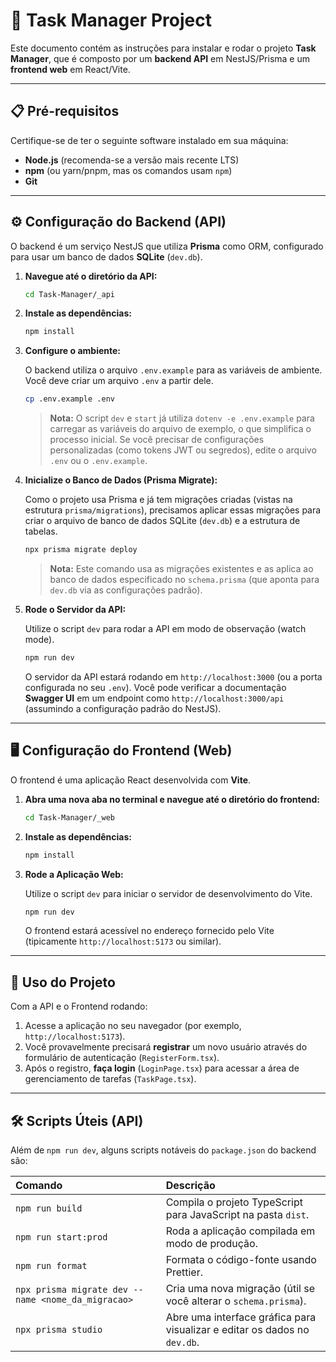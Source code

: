# 🚀 Task Manager Project

Este documento contém as instruções para instalar e rodar o projeto **Task Manager**, que é composto por um **backend API** em NestJS/Prisma e um **frontend web** em React/Vite.

---

## 📋 Pré-requisitos

Certifique-se de ter o seguinte software instalado em sua máquina:

* **Node.js** (recomenda-se a versão mais recente LTS)
* **npm** (ou yarn/pnpm, mas os comandos usam `npm`)
* **Git**

---

## ⚙️ Configuração do Backend (API)

O backend é um serviço NestJS que utiliza **Prisma** como ORM, configurado para usar um banco de dados **SQLite** (`dev.db`).

1.  **Navegue até o diretório da API:**

    ```bash
    cd Task-Manager/_api
    ```

2.  **Instale as dependências:**

    ```bash
    npm install
    ```

3.  **Configure o ambiente:**

    O backend utiliza o arquivo `.env.example` para as variáveis de ambiente. Você deve criar um arquivo `.env` a partir dele.

    ```bash
    cp .env.example .env
    ```

    > **Nota:** O script `dev` e `start` já utiliza `dotenv -e .env.example` para carregar as variáveis do arquivo de exemplo, o que simplifica o processo inicial. Se você precisar de configurações personalizadas (como tokens JWT ou segredos), edite o arquivo `.env` ou o `.env.example`.

4.  **Inicialize o Banco de Dados (Prisma Migrate):**

    Como o projeto usa Prisma e já tem migrações criadas (vistas na estrutura `prisma/migrations`), precisamos aplicar essas migrações para criar o arquivo de banco de dados SQLite (`dev.db`) e a estrutura de tabelas.

    ```bash
    npx prisma migrate deploy
    ```

    > **Nota:** Este comando usa as migrações existentes e as aplica ao banco de dados especificado no `schema.prisma` (que aponta para `dev.db` via as configurações padrão).

5.  **Rode o Servidor da API:**

    Utilize o script `dev` para rodar a API em modo de observação (watch mode).

    ```bash
    npm run dev
    ```

    O servidor da API estará rodando em `http://localhost:3000` (ou a porta configurada no seu `.env`). Você pode verificar a documentação **Swagger UI** em um endpoint como `http://localhost:3000/api` (assumindo a configuração padrão do NestJS).

---

## 🖥️ Configuração do Frontend (Web)

O frontend é uma aplicação React desenvolvida com **Vite**.

1.  **Abra uma nova aba no terminal e navegue até o diretório do frontend:**

    ```bash
    cd Task-Manager/_web
    ```

2.  **Instale as dependências:**

    ```bash
    npm install
    ```

3.  **Rode a Aplicação Web:**

    Utilize o script `dev` para iniciar o servidor de desenvolvimento do Vite.

    ```bash
    npm run dev
    ```

    O frontend estará acessível no endereço fornecido pelo Vite (tipicamente `http://localhost:5173` ou similar).

---

## 🏁 Uso do Projeto

Com a API e o Frontend rodando:

1.  Acesse a aplicação no seu navegador (por exemplo, `http://localhost:5173`).
2.  Você provavelmente precisará **registrar** um novo usuário através do formulário de autenticação (`RegisterForm.tsx`).
3.  Após o registro, **faça login** (`LoginPage.tsx`) para acessar a área de gerenciamento de tarefas (`TaskPage.tsx`).

---

## 🛠️ Scripts Úteis (API)

Além de `npm run dev`, alguns scripts notáveis do `package.json` do backend são:

| Comando | Descrição |
| :--- | :--- |
| `npm run build` | Compila o projeto TypeScript para JavaScript na pasta `dist`. |
| `npm run start:prod` | Roda a aplicação compilada em modo de produção. |
| `npm run format` | Formata o código-fonte usando Prettier. |
| `npx prisma migrate dev --name <nome_da_migracao>` | Cria uma nova migração (útil se você alterar o `schema.prisma`). |
| `npx prisma studio` | Abre uma interface gráfica para visualizar e editar os dados no `dev.db`. |